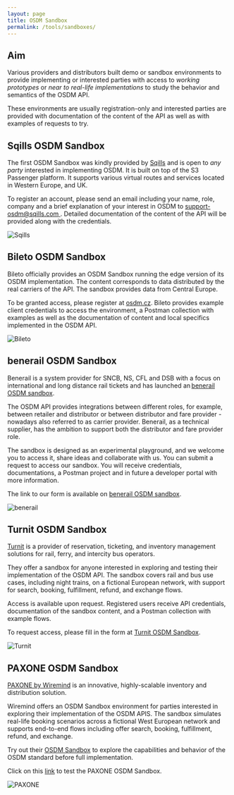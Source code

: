 ```yaml
---
layout: page
title: OSDM Sandbox
permalink: /tools/sandboxes/
---
```


## Aim

Various providers and distributors built demo or sandbox environments to provide
implementing or interested parties with access to _working prototypes_ or _near
to real-life implementations_ to study the behavior and semantics of the OSDM
API.

These environments are usually registration-only and interested parties are
provided with documentation of the content of the API as well as with examples
of requests to try.

## Sqills OSDM Sandbox

The first OSDM Sandbox was kindly provided by [Sqills](https://www.sqills.com)
and is open to _any party_ interested in implementing OSDM. It is built on top
of the S3 Passenger platform. It supports various virtual routes and services
located in Western Europe, and UK.

To register an account, please send an email including your name, role, company
and a brief explanation of your interest in OSDM to
[support-osdm@sqills.com ](mailto:support-osdm@sqills.com). Detailed
documentation of the content of the API will be provided along with the
credentials.

![Sqills](../../images/logo/Sqills-logo.png)

## Bileto OSDM Sandbox

Bileto officially provides an OSDM Sandbox running the edge version of its OSDM
implementation. The content corresponds to data distributed by the real carriers
of the API. The sandbox provides data from Central Europe.

To be granted access, please register at [osdm.cz](https://osdm.cz). Bileto
provides example client credentials to access the environment, a Postman
collection with examples as well as the documentation of content and local
specifics implemented in the OSDM API.

![Bileto](../../images/logo/bileto-logo.png)

## benerail OSDM Sandbox

Benerail is a system provider for SNCB, NS, CFL and DSB with a focus on
international and long distance rail tickets and has launched
an [benerail OSDM sandbox](https://benerail.com/sandbox_osdm_api/).

The OSDM API provides integrations between different roles, for example, between
retailer and distributor or between distributor and fare provider - nowadays also
referred to as carrier provider. Benerail, as a technical supplier, has the
ambition to support both the distributor and fare provider role.

The sandbox is designed as an experimental playground, and we welcome you to
access it, share ideas and collaborate with us. You can submit a request to
access our sandbox. You will receive credentials, documentations, a Postman
project and in future a developer portal with more information.

The link to our form is available on
[benerail OSDM sandbox](https://benerail.com/sandbox_osdm_api/).

![benerail](../../images/logo/benerail-logo.jpg)

## Turnit OSDM Sandbox

[Turnit](https://www.turnit.com) is a provider of reservation, ticketing, and inventory management solutions for rail, ferry, and intercity bus operators. 

They offer a sandbox for anyone interested in exploring and testing their implementation of the OSDM API. The sandbox covers rail and bus use cases, including night trains, on a fictional European network, with support for search, booking, fulfillment, refund, and exchange flows.

Access is available upon request. Registered users receive API credentials, documentation of the sandbox content, and a Postman collection with example flows.

To request access, please fill in the form at [Turnit OSDM Sandbox](https://turnit.com/osdm-sandbox/).

![Turnit](../../images/logo/turnit-logo-blue-w200.png)

## PAXONE OSDM Sandbox
[PAXONE by Wiremind](https://www.wiremind.io/passenger/paxone) is an innovative, highly-scalable inventory and distribution solution.

Wiremind offers an OSDM Sandbox environment for parties interested in exploring their implementation of the OSDM APIS. The sandbox simulates real-life booking scenarios across a fictional West European network and supports end-to-end flows including offer search, booking, fulfillment, refund, and exchange.

Try out their [OSDM Sandbox](https://content.wiremind.io/paxone-osdm-sandbox) to explore the capabilities and behavior of the OSDM standard before full implementation.

Click on this [link](https://content.wiremind.io/paxone-osdm-sandbox) to test the PAXONE OSDM Sandbox.

![PAXONE](../../images/logo/paxone-logo.png)

